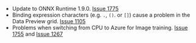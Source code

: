 - Update to ONNX Runtime 1.9.0. [Issue 1775](https://github.com/dotnet/machinelearning-modelbuilder/issues/1775)
- Binding expression characters (e.g. `.`, `()`. or `[]`) cause a problem in the Data Preview grid. [Issue 1105](https://github.com/dotnet/machinelearning-modelbuilder/issues/1105)
- Problems when switching from CPU to Azure for Image training. [Issue 1755](https://github.com/dotnet/machinelearning-modelbuilder/issues/1755) and [Issue 1267](https://github.com/dotnet/machinelearning-modelbuilder/issues/1267)
